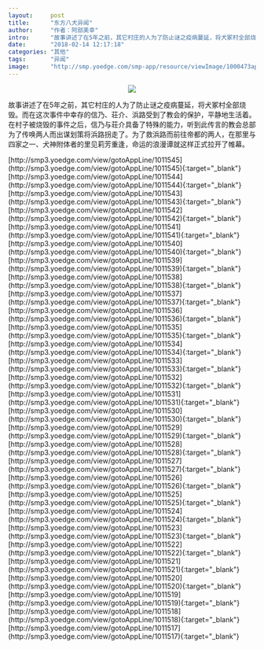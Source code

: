 ```yaml
---
layout:     post
title:      "东方八犬异闻"
author:     "作者：阿部美幸"
intro:      "故事讲述了在5年之前，其它村庄的人为了防止谜之疫病蔓延，将犬冢村全部烧毁。而在这次事件中幸存的信乃、荘介、浜路受到了教会的保护，平静地生活着。在村子被烧毁的事件之后，信乃与荘介具备了特殊的能力，听到此传言的教会总部为了传唤两人而出谋划策将浜路拐走了。为了救浜路而前往帝都的两人，在那里与四家之一、犬神附体者的里见莉芳重逢，命运的浪漫谭就这样正式拉开了帷幕。"
date:       "2018-02-14 12:17:18"
categories: "其他"
tags:       "异闻"
image:      "http://smp.yoedge.com/smp-app/resource/viewImage/1000473appline.png"
---
```

<div style="text-align: center">
<p><img src="http://smp.yoedge.com/smp-app/resource/viewImage/1000473appline.png"/></p>
</div>
<p class="post-meta">
<span>故事讲述了在5年之前，其它村庄的人为了防止谜之疫病蔓延，将犬冢村全部烧毁。而在这次事件中幸存的信乃、荘介、浜路受到了教会的保护，平静地生活着。在村子被烧毁的事件之后，信乃与荘介具备了特殊的能力，听到此传言的教会总部为了传唤两人而出谋划策将浜路拐走了。为了救浜路而前往帝都的两人，在那里与四家之一、犬神附体者的里见莉芳重逢，命运的浪漫谭就这样正式拉开了帷幕。</span>
</p>
[http://smp3.yoedge.com/view/gotoAppLine/1011545](http://smp3.yoedge.com/view/gotoAppLine/1011545){:target="_blank"}
[http://smp3.yoedge.com/view/gotoAppLine/1011544](http://smp3.yoedge.com/view/gotoAppLine/1011544){:target="_blank"}
[http://smp3.yoedge.com/view/gotoAppLine/1011543](http://smp3.yoedge.com/view/gotoAppLine/1011543){:target="_blank"}
[http://smp3.yoedge.com/view/gotoAppLine/1011542](http://smp3.yoedge.com/view/gotoAppLine/1011542){:target="_blank"}
[http://smp3.yoedge.com/view/gotoAppLine/1011541](http://smp3.yoedge.com/view/gotoAppLine/1011541){:target="_blank"}
[http://smp3.yoedge.com/view/gotoAppLine/1011540](http://smp3.yoedge.com/view/gotoAppLine/1011540){:target="_blank"}
[http://smp3.yoedge.com/view/gotoAppLine/1011539](http://smp3.yoedge.com/view/gotoAppLine/1011539){:target="_blank"}
[http://smp3.yoedge.com/view/gotoAppLine/1011538](http://smp3.yoedge.com/view/gotoAppLine/1011538){:target="_blank"}
[http://smp3.yoedge.com/view/gotoAppLine/1011537](http://smp3.yoedge.com/view/gotoAppLine/1011537){:target="_blank"}
[http://smp3.yoedge.com/view/gotoAppLine/1011536](http://smp3.yoedge.com/view/gotoAppLine/1011536){:target="_blank"}
[http://smp3.yoedge.com/view/gotoAppLine/1011535](http://smp3.yoedge.com/view/gotoAppLine/1011535){:target="_blank"}
[http://smp3.yoedge.com/view/gotoAppLine/1011534](http://smp3.yoedge.com/view/gotoAppLine/1011534){:target="_blank"}
[http://smp3.yoedge.com/view/gotoAppLine/1011533](http://smp3.yoedge.com/view/gotoAppLine/1011533){:target="_blank"}
[http://smp3.yoedge.com/view/gotoAppLine/1011532](http://smp3.yoedge.com/view/gotoAppLine/1011532){:target="_blank"}
[http://smp3.yoedge.com/view/gotoAppLine/1011531](http://smp3.yoedge.com/view/gotoAppLine/1011531){:target="_blank"}
[http://smp3.yoedge.com/view/gotoAppLine/1011530](http://smp3.yoedge.com/view/gotoAppLine/1011530){:target="_blank"}
[http://smp3.yoedge.com/view/gotoAppLine/1011529](http://smp3.yoedge.com/view/gotoAppLine/1011529){:target="_blank"}
[http://smp3.yoedge.com/view/gotoAppLine/1011528](http://smp3.yoedge.com/view/gotoAppLine/1011528){:target="_blank"}
[http://smp3.yoedge.com/view/gotoAppLine/1011527](http://smp3.yoedge.com/view/gotoAppLine/1011527){:target="_blank"}
[http://smp3.yoedge.com/view/gotoAppLine/1011526](http://smp3.yoedge.com/view/gotoAppLine/1011526){:target="_blank"}
[http://smp3.yoedge.com/view/gotoAppLine/1011525](http://smp3.yoedge.com/view/gotoAppLine/1011525){:target="_blank"}
[http://smp3.yoedge.com/view/gotoAppLine/1011524](http://smp3.yoedge.com/view/gotoAppLine/1011524){:target="_blank"}
[http://smp3.yoedge.com/view/gotoAppLine/1011523](http://smp3.yoedge.com/view/gotoAppLine/1011523){:target="_blank"}
[http://smp3.yoedge.com/view/gotoAppLine/1011522](http://smp3.yoedge.com/view/gotoAppLine/1011522){:target="_blank"}
[http://smp3.yoedge.com/view/gotoAppLine/1011521](http://smp3.yoedge.com/view/gotoAppLine/1011521){:target="_blank"}
[http://smp3.yoedge.com/view/gotoAppLine/1011520](http://smp3.yoedge.com/view/gotoAppLine/1011520){:target="_blank"}
[http://smp3.yoedge.com/view/gotoAppLine/1011519](http://smp3.yoedge.com/view/gotoAppLine/1011519){:target="_blank"}
[http://smp3.yoedge.com/view/gotoAppLine/1011518](http://smp3.yoedge.com/view/gotoAppLine/1011518){:target="_blank"}
[http://smp3.yoedge.com/view/gotoAppLine/1011517](http://smp3.yoedge.com/view/gotoAppLine/1011517){:target="_blank"}


